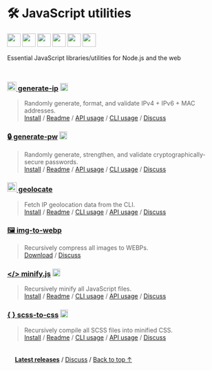 # 🛠️ JavaScript utilities

<img height=31 src="https://img.shields.io/badge/Downloads-5.4K/month-44cc11.svg?logo=npm&color=af68ff&logoColor=white&labelColor=464646&style=for-the-badge"></img>
<a href="../LICENSE.md"><img height=31 src="https://img.shields.io/badge/License-MIT-orange.svg?logo=internetarchive&logoColor=white&labelColor=464646&style=for-the-badge"></a>
<a href="https://github.com/adamlui/js-utils/commits/main"><img height=31 src="https://img.shields.io/github/commit-activity/m/adamlui/js-utils?label=Commits&logo=github&logoColor=white&labelColor=464646&color=7bb7fc&style=for-the-badge"></a>
<a href="https://www.codefactor.io/repository/github/adamlui/js-utils"><img height=31 src="https://img.shields.io/codefactor/grade/github/adamlui/js-utils?label=Code+Quality&logo=codefactor&logoColor=white&labelColor=464646&color=b5fc7b&style=for-the-badge"></a>
<a href="https://sonarcloud.io/component_measures?metric=new_vulnerabilities&id=adamlui_js-utils"><img height=31 src="https://img.shields.io/badge/dynamic/json?url=https%3A%2F%2Fsonarcloud.io%2Fapi%2Fmeasures%2Fcomponent%3Fcomponent%3Dadamlui_js-utils%26metricKeys%3Dvulnerabilities&query=%24.component.measures.0.value&style=for-the-badge&logo=sonarcloud&logoColor=white&labelColor=464646&label=Vulnerabilities&color=gold"></a>
<img height=31 src="https://img.shields.io/badge/jsDelivr_Hits-50,000+/month-49c5d8.svg?logo=jsdelivr&logoColor=white&labelColor=464646&style=for-the-badge">

Essential JavaScript libraries/utilities for Node.js and the web

<img height=10px width="100%" src="https://media.js-utils.com/images/separators/gradient-aqua.png?c0192d3">

### <a href="../generate-ip"><picture><source media="(prefers-color-scheme: dark)" srcset="https://media.generate-ip.org/images/icons/node-graph/white/icon55x49.png?b4eb06e"><img height=21 src="https://media.generate-ip.org/images/icons/node-graph/black/icon55x49.png?b4eb06e"></picture> generate-ip</a> <a href="https://github.com/toolleeo/cli-apps#networking"><img height=18 src="https://media.js-utils.com/images/badges/awesome/badge.svg?7b16322"></a>

> Randomly generate, format, and validate IPv4 + IPv6 + MAC addresses.
<br>[Install](../generate-ip#-installation) /
[Readme](../generate-ip#readme) /
[API usage](../generate-ip#-api-usage) /
[CLI usage](../generate-ip#-command-line-usage) /
[Discuss](https://github.js-utils.com/discussions)

### [🔒 generate-pw](../generate-pw) <a href="https://github.com/toolleeo/cli-apps#password-managers"><img height=18 src="https://media.js-utils.com/images/badges/awesome/badge.svg?7b16322"></a>

> Randomly generate, strengthen, and validate cryptographically-secure passwords.
<br>[Install](../generate-pw#-installation) /
[Readme](../generate-pw#readme) /
[API usage](../generate-pw#-api-usage) /
[CLI usage](../generate-pw#-command-line-usage) /
[Discuss](https://github.js-utils.com/discussions)

### <a href="../geolocate"><picture><source media="(prefers-color-scheme: dark)" srcset="https://media.geolocatejs.org/images/icons/wire-globe/white/icon32.png?e735b99"><img height=22 src="https://media.geolocatejs.org/images/icons/wire-globe/black/icon32.png?e735b99"></picture> geolocate</a>

> Fetch IP geolocation data from the CLI.
<br>[Install](../geolocate#-installation) /
[Readme](../geolocate#readme) /
[CLI usage](../geolocate#-command-line-usage) /
[API usage](../geolocate#-api-usage) /
[Discuss](https://github.js-utils.com/discussions)

### [🖼️ img-to-webp](../img-to-webp)

> Recursively compress all images to WEBPs.
<br>[Download](https://cdn.jsdelivr.net/gh/adamlui/js-utils/img-to-webp/img-to-webp.js) /
[Discuss](https://github.js-utils.com/discussions)

### [</> minify.js](../minify.js) <a href="https://github.com/toolleeo/cli-apps#programming"><img height=18 src="https://media.js-utils.com/images/badges/awesome/badge.svg?7b16322"></a>

> Recursively minify all JavaScript files.
<br>[Install](../minify.js/node.js#-installation) /
[Readme](../minify.js/node.js#readme) /
[CLI usage](../minify.js/node.js#-command-line-usage) /
[API usage](../minify.js/node.js#-api-usage) /
[Discuss](https://github.js-utils.com/discussions)

### [{ } scss-to-css](../scss-to-css/node.js) <a href="https://github.com/toolleeo/cli-apps#conversion"><img height=18 src="https://media.js-utils.com/images/badges/awesome/badge.svg?7b16322"></a>

> Recursively compile all SCSS files into minified CSS.
<br>[Install](../scss-to-css/node.js/#-installation) /
[Readme](../scss-to-css/node.js/#readme) /
[CLI usage](../scss-to-css/node.js/#-command-line-usage) /
[API usage](../scss-to-css/node.js/#-api-usage) /
[Discuss](https://github.js-utils.com/discussions)

<img height=6px width="100%" src="https://raw.githubusercontent.com/andreasbm/readme/master/assets/lines/aqua.png">

<picture><source media="(prefers-color-scheme: dark)" srcset="https://media.js-utils.com/images/icons/tag/white/icon16.svg?7b16322"><img height=14 src="https://media.js-utils.com/images/icons/tag/dark-gray/icon16.svg?7b16322"></picture> <a href="https://js-utils.com/releases">**Latest releases**</a> /
<a href="https://github.js-utils.com/discussions">Discuss</a> /
<a href="#%EF%B8%8F-javascript-utilities">Back to top ↑</a>

